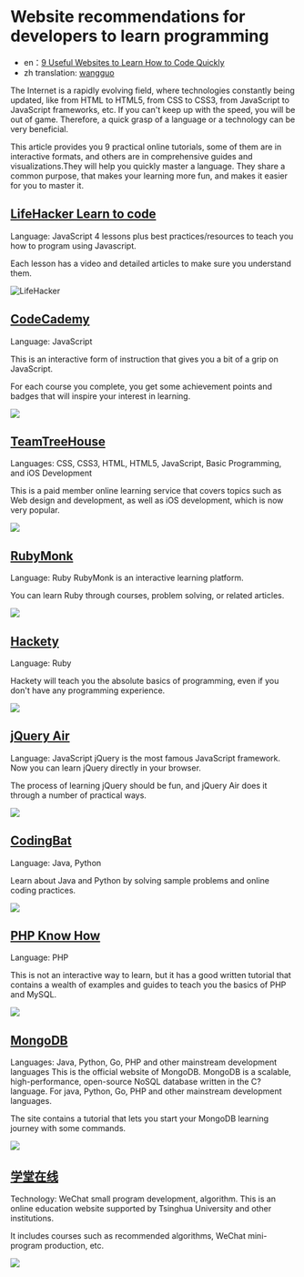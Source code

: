 #  Website recommendations for developers to learn programming 

* en：[9 Useful Websites to Learn How to Code Quickly](http://www.queness.com/post/10709/8-useful-websites-to-learn-how-to-code-quickly)
* zh translation:  [wangguo](http://wangguo.iteye.com/)

The Internet is a rapidly evolving field, where technologies constantly being updated, like from HTML to HTML5, from CSS to CSS3, from JavaScript to JavaScript frameworks, etc. If you can't keep up with the speed, you will be out of game. Therefore, a quick grasp of a language or a technology can be very beneficial. 

This article provides you 9 practical online tutorials, some of them are in interactive formats, and others are in comprehensive guides and visualizations.They will help you quickly master a language. They share a common purpose, that makes your learning more fun, and makes it easier for you to master it.

##  [LifeHacker Learn to code](http://www.lifehacker.com.au/2011/02/learn-to-code-the-full-beginners-guide/)

Language: JavaScript 
4 lessons plus best practices/resources to teach you how to program using Javascript. 

Each lesson has a video and detailed articles to make sure you understand them.  

![LifeHacker](images/9-useful-LifeHacker.jpg)

##  [CodeCademy](http://www.codecademy.com/)

Language: JavaScript 

This is an interactive form of instruction that gives you a bit of a grip on JavaScript. 

For each course you complete, you get some achievement points and badges that will inspire your interest in learning. 

![](images/9-useful-CodeCademy.jpg)


## [TeamTreeHouse](http://teamtreehouse.com/)


Languages: CSS, CSS3, HTML, HTML5, JavaScript, Basic Programming, and iOS Development 

This is a paid member online learning service that covers topics such as Web design and development, as well as iOS development, which is now very popular. 

![](images/9-useful-TeamTreeHouse.jpg)

## [RubyMonk](http://rubymonk.com/)

Language: Ruby RubyMonk is an interactive learning platform. 

You can learn Ruby through courses, problem solving, or related articles. 

![](images/9-useful-rubyMonk.jpg)

## [Hackety](https://github.com/hacketyhack/hacketyhack)

Language: Ruby 

Hackety will teach you the absolute basics of programming, even if you don't have any programming experience. 

![](images/9-useful-hackety.jpg)

## [jQuery Air](http://jqueryair.com/)


Language: JavaScript jQuery is the most famous JavaScript framework. Now you can learn jQuery directly in your browser. 

The process of learning jQuery should be fun, and jQuery Air does it through a number of practical ways. 

![](images/9-useful-jqueryAir.jpg)


## [CodingBat](http://codingbat.com/)

Language: Java, Python 

Learn about Java and Python by solving sample problems and online coding practices. 

![](images/9-useful-codingBat.jpg)

## [PHP Know How](http://www.phpknowhow.com/)

Language: PHP 

This is not an interactive way to learn, but it has a good written tutorial that contains a wealth of examples and guides to teach you the basics of PHP and MySQL. 

![](images/9-useful-phpKnowHow.jpg)

## [MongoDB](http://www.mongodb.org/)

Languages: Java, Python, Go, PHP and other mainstream development languages This is the official website of MongoDB. MongoDB is a scalable, high-performance, open-source NoSQL database written in the C? language. For java, Python, Go, PHP and other mainstream development languages. 

The site contains a tutorial that lets you start your MongoDB learning journey with some commands. 

![](images/9-useful-mongodb.jpg)

## [学堂在线](https://next.xuetangx.com/)

Technology: WeChat small program development, algorithm. This is an online education website supported by Tsinghua University and other institutions.

It includes courses such as recommended algorithms, WeChat mini-program production, etc. 

![](images/9-useful-学堂在线.jpg)
